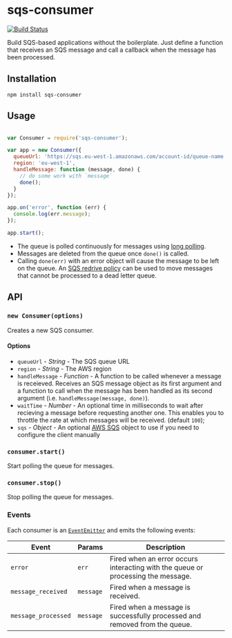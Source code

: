 # sqs-consumer

[![Build Status](https://travis-ci.org/BBC/sqs-consumer.svg)](https://travis-ci.org/BBC/sqs-consumer)

Build SQS-based applications without the boilerplate. Just define a function that receives an SQS message and call a callback when the message has been processed.

## Installation

```
npm install sqs-consumer
```

## Usage

```js

var Consumer = require('sqs-consumer');

var app = new Consumer({
  queueUrl: 'https://sqs.eu-west-1.amazonaws.com/account-id/queue-name',
  region: 'eu-west-1',
  handleMessage: function (message, done) {
    // do some work with `message`
    done();
  }
});

app.on('error', function (err) {
  console.log(err.message);
});

app.start();
```

* The queue is polled continuously for messages using [long polling](http://docs.aws.amazon.com/AWSSimpleQueueService/latest/SQSDeveloperGuide/sqs-long-polling.html).
* Messages are deleted from the queue once `done()` is called.
* Calling `done(err)` with an error object will cause the message to be left on the queue. An [SQS redrive policy](http://docs.aws.amazon.com/AWSSimpleQueueService/latest/SQSDeveloperGuide/SQSDeadLetterQueue.html) can be used to move messages that cannot be processed to a dead letter queue.

## API

### `new Consumer(options)`

Creates a new SQS consumer.

#### Options

* `queueUrl` - _String_ - The SQS queue URL
* `region` - _String_ - The AWS region
* `handleMessage` - _Function_ - A function to be called whenever a message is receieved. Receives an SQS message object as its first argument and a function to call when the message has been handled as its second argument (i.e. `handleMessage(message, done)`).
* `waitTime` - _Number_ - An optional time in milliseconds to wait after recieving a message before requesting another one. This enables you to throttle the rate at which messages will be received. (default `100`);
* `sqs` - _Object_ - An optional [AWS SQS](http://docs.aws.amazon.com/AWSJavaScriptSDK/latest/AWS/SQS.html) object to use if you need to configure the client manually

### `consumer.start()`

Start polling the queue for messages.

### `consumer.stop()`

Stop polling the queue for messages.

### Events

Each consumer is an [`EventEmitter`](http://nodejs.org/api/events.html) and emits the following events:

|Event|Params|Description|
|-----|------|-----------|
|`error`|`err`|Fired when an error occurs interacting with the queue or processing the message.|
|`message_received`|`message`|Fired when a message is received.|
|`message_processed`|`message`|Fired when a message is successfully processed and removed from the queue.|